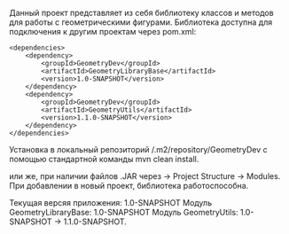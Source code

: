 Данный проект представляет из себя библиотеку классов и методов для работы с геометрическими
фигурами. Библиотека доступна для подключения к другим проектам через
pom.xml:

    <dependencies>
        <dependency>
            <groupId>GeometryDev</groupId>
            <artifactId>GeometryLibraryBase</artifactId>
            <version>1.0-SNAPSHOT</version>
        </dependency>
        <dependency>
            <groupId>GeometryDev</groupId>
            <artifactId>GeometryUtils</artifactId>
            <version>1.1.0-SNAPSHOT</version>
        </dependency>
    </dependencies>

Установка в локальный репозиторий <USER>/.m2/repository/GeometryDev с помощью
стандартной команды mvn clean install.

или же, при наличии файлов .JAR через -> Project Structure -> Modules.
При добавлении в новый проект, библиотека работоспособна.

Текущая версяя приложения: 1.0-SNAPSHOT
Модуль GeometryLibraryBase: 1.0-SNAPSHOT
Модуль GeometryUtils: 1.0-SNAPSHOT -> 1.1.0-SNAPSHOT.